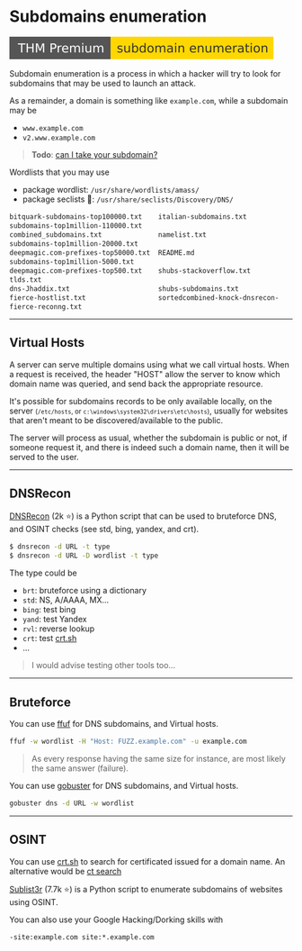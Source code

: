 # Subdomains enumeration

[![subdomainenumeration](../../../_badges/thmp/subdomainenumeration.svg)](https://tryhackme.com/room/subdomainenumeration)

<div class="row row-cols-md-2"><div>

Subdomain enumeration is a process in which a hacker will try to look for subdomains that may be used to launch an attack.

As a remainder, a domain is something like `example.com`, while a subdomain may be

* `www.example.com`
* `v2.www.example.com`

> **Todo**: [can I take your subdomain?](https://canitakeyoursubdomain.name/)
</div><div>

Wordlists that you may use

* package wordlist: `/usr/share/wordlists/amass/`
* package seclists 📌: `/usr/share/seclists/Discovery/DNS/`

```            
bitquark-subdomains-top100000.txt    italian-subdomains.txt                            subdomains-top1million-110000.txt
combined_subdomains.txt              namelist.txt                                      subdomains-top1million-20000.txt
deepmagic.com-prefixes-top50000.txt  README.md                                         subdomains-top1million-5000.txt
deepmagic.com-prefixes-top500.txt    shubs-stackoverflow.txt                           tlds.txt
dns-Jhaddix.txt                      shubs-subdomains.txt
fierce-hostlist.txt                  sortedcombined-knock-dnsrecon-fierce-reconng.txt
```

</div></div>

<hr class="sl">

## Virtual Hosts

<div class="row row-cols-md-2"><div>

A server can serve multiple domains using what we call virtual hosts. When a request is received, the header "HOST" allow the server to know which domain name was queried, and send back the appropriate resource.

It's possible for subdomains records to be only available locally, on the server <small>(`/etc/hosts`, or `c:\windows\system32\drivers\etc\hosts`)</small>, usually for websites that aren't meant to be discovered/available to the public.
</div><div>

The server will process as usual, whether the subdomain is public or not, if someone request it, and there is indeed such a domain name, then it will be served to the user.
</div></div>

<hr class="sr">

## DNSRecon

<div class="row row-cols-md-2 mt-4"><div>

[DNSRecon](https://github.com/darkoperator/dnsrecon) (2k ⭐) is a Python script that can be used to bruteforce DNS, and OSINT checks (see std, bing, yandex, and crt).

```bash
$ dnsrecon -d URL -t type
$ dnsrecon -d URL -D wordlist -t type
```
</div><div>

The type could be

* `brt`: bruteforce using a dictionary
* `std`: NS, A/AAAA, MX...
* `bing`: test bing
* `yand`: test Yandex
* `rvl`: reverse lookup
* `crt`: test [crt.sh](https://crt.sh/)
* ...
</div></div>

> I would advise testing other tools too...

<hr class="sl">

## Bruteforce

<div class="row row-cols-md-2"><div>

You can use [ffuf](../fuzz/index.md#ffuf---fuzz-faster-u-fool) for DNS subdomains, and Virtual hosts.

```bash
ffuf -w wordlist -H "Host: FUZZ.example.com" -u example.com
```

> As every response having the same size for instance, are most likely the same answer (failure).
</div><div>

You can use [gobuster](../bruteforce/forced_browsing.md#gobuster-go) for DNS subdomains, and Virtual hosts.

```bash
gobuster dns -d URL -w wordlist
```
</div></div>

<hr class="sr">

## OSINT

<div class="row row-cols-md-2"><div>

You can use [crt.sh](https://crt.sh/) to search for certificated issued for a domain name. An alternative would be [ct search](https://ui.ctsearch.entrust.com/ui/ctsearchui)

[Sublist3r](https://github.com/aboul3la/Sublist3r) (7.7k ⭐) is a Python script to enumerate subdomains of websites using OSINT.
</div><div>

You can also use your Google Hacking/Dorking skills with

```none
-site:example.com site:*.example.com
```
</div></div>
